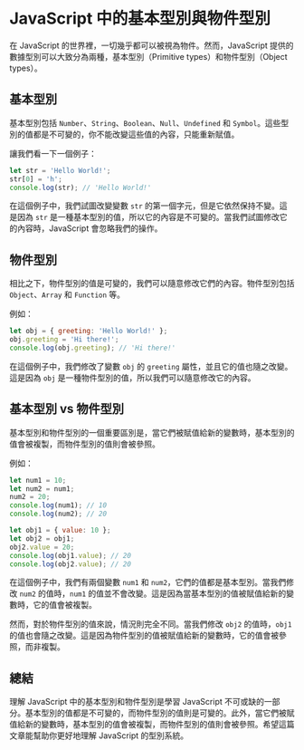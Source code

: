 # JavaScript 中的基本型別與物件型別

在 JavaScript 的世界裡，一切幾乎都可以被視為物件。然而，JavaScript 提供的數據型別可以大致分為兩種，基本型別（Primitive types）和物件型別（Object types）。

## 基本型別

基本型別包括 `Number`、`String`、`Boolean`、`Null`、`Undefined` 和 `Symbol`。這些型別的值都是不可變的，你不能改變這些值的內容，只能重新賦值。

讓我們看一下一個例子：

```javascript
let str = 'Hello World!';
str[0] = 'h';
console.log(str); // 'Hello World!'
```

在這個例子中，我們試圖改變變數 `str` 的第一個字元，但是它依然保持不變。這是因為 `str` 是一種基本型別的值，所以它的內容是不可變的。當我們試圖修改它的內容時，JavaScript 會忽略我們的操作。

## 物件型別

相比之下，物件型別的值是可變的，我們可以隨意修改它們的內容。物件型別包括 `Object`、`Array` 和 `Function` 等。

例如：

```javascript
let obj = { greeting: 'Hello World!' };
obj.greeting = 'Hi there!';
console.log(obj.greeting); // 'Hi there!'
```

在這個例子中，我們修改了變數 `obj` 的 `greeting` 屬性，並且它的值也隨之改變。這是因為 `obj` 是一種物件型別的值，所以我們可以隨意修改它的內容。

## 基本型別 vs 物件型別

基本型別和物件型別的一個重要區別是，當它們被賦值給新的變數時，基本型別的值會被複製，而物件型別的值則會被參照。

例如：

```javascript
let num1 = 10;
let num2 = num1;
num2 = 20;
console.log(num1); // 10
console.log(num2); // 20

let obj1 = { value: 10 };
let obj2 = obj1;
obj2.value = 20;
console.log(obj1.value); // 20
console.log(obj2.value); // 20
```

在這個例子中，我們有兩個變數 `num1` 和 `num2`，它們的值都是基本型別。當我們修改 `num2` 的值時，`num1` 的值並不會改變。這是因為當基本型別的值被賦值給新的變數時，它的值會被複製。

然而，對於物件型別的值來說，情況則完全不同。當我們修改 `obj2` 的值時，`obj1` 的值也會隨之改變。這是因為物件型別的值被賦值給新的變數時，它的值會被參照，而非複製。

## 總結

理解 JavaScript 中的基本型別和物件型別是學習 JavaScript 不可或缺的一部分。基本型別的值都是不可變的，而物件型別的值則是可變的。此外，當它們被賦值給新的變數時，基本型別的值會被複製，而物件型別的值則會被參照。希望這篇文章能幫助你更好地理解 JavaScript 的型別系統。